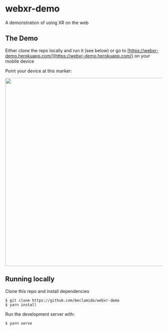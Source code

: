 # webxr-demo
A demonstration of using XR on the web


## The Demo
Either clone the repo locally and run it (see below) or go to [https://webxr-demo.herokuapp.com/](https://webxr-demo.herokuapp.com/) on your mobile device

Point your device at this marker:

<img src="https://user-images.githubusercontent.com/1726083/128862072-49f72613-9ab6-4734-9413-27b11d698f13.png" width="600" />


## Running locally
Clone this repo and install dependencies
```
$ git clone https://github.com/beclamide/webxr-demo
$ yarn install
```

Run the development server with:
```
$ yarn serve
```
